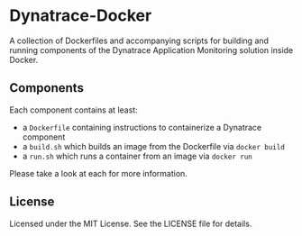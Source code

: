 # Dynatrace-Docker

A collection of Dockerfiles and accompanying scripts for building and running components of the Dynatrace Application Monitoring solution inside Docker.

## Components

Each component contains at least:

- a `Dockerfile` containing instructions to containerize a Dynatrace component
- a `build.sh` which builds an image from the Dockerfile via `docker build`
- a `run.sh` which runs a container from an image via `docker run`

Please take a look at each for more information.

## License

Licensed under the MIT License. See the LICENSE file for details.
